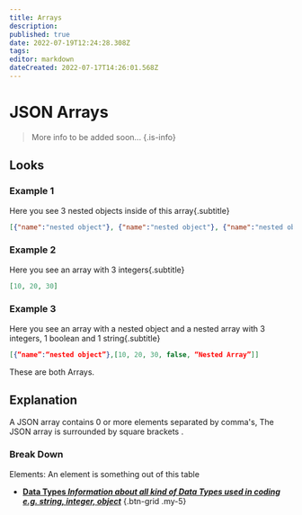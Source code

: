 ```yaml
---
title: Arrays
description: 
published: true
date: 2022-07-19T12:24:28.308Z
tags: 
editor: markdown
dateCreated: 2022-07-17T14:26:01.568Z
---
```


<h1 class="mdi mdi-code-array primary--text"> JSON Arrays</h1>

> More info to be added soon...
{.is-info}
## Looks
### Example 1
Here you see 3 nested objects inside of this array{.subtitle}
```json
[{"name":"nested object"}, {"name":"nested object"}, {"name":"nested object"}]
```
### Example 2
Here you see an array with 3 integers{.subtitle}
```json
[10, 20, 30]
```
### Example 3
Here you see an array with a nested object and a nested array with 3 integers, 1 boolean and 1 string{.subtitle}
```json
[{“name”:“nested object”},[10, 20, 30, false, “Nested Array”]]
```
These are both <span class="mdi mdi-code-array primary--text"> Arrays</span>.

## Explanation
A JSON array contains 0 or more elements separated by comma's, The JSON array is surrounded by square brackets <span class="mdi mdi-code-array primary--text"></span>.

### Break Down

Elements: An element is something out of this table

- [<i class="mdi mdi-sprinkler-variant primary--text"></i> **Data Types *Information about all kind of Data Types used in coding e.g. string, integer, object***](en/Sub-Actions/Code/Data-Types)
{.btn-grid .my-5}